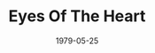 ---
discogs_id: 1899089
discogs_master_id: 212263
title: Eyes Of The Heart
artists: ['Keith Jarrett']
date: 1979-05-25
genre: ['Jazz']
image: Eyes Of The Heart-1899089.jpg
label: ECM Records
country: Germany
styles: ['ECM Jazz']
video: https://www.youtube.com/watch?v=MGygfjvx5rw
category: Keith Jarrett
---